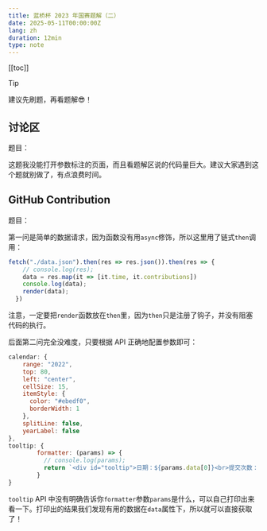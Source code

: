 ```yaml
---
title: 蓝桥杯 2023 年国赛题解（二）
date: 2025-05-11T00:00:00Z
lang: zh
duration: 12min
type: note
---
```


[[toc]]

> [!TIP]
> 建议先刷题，再看题解😎！

## 讨论区

题目：<LanqiaoLink name="讨论区" id="18472" />

这题我没能打开参数标注的页面，而且看题解区说的代码量巨大。建议大家遇到这个题就别做了，有点浪费时间。

## GitHub Contribution

题目：<LanqiaoLink name="GitHub Contribution" id="18475" />

第一问是简单的数据请求，因为函数没有用`async`修饰，所以这里用了链式`then`调用：

```js
fetch("./data.json").then(res => res.json()).then(res => {
    // console.log(res);
    data = res.map(it => [it.time, it.contributions])
    console.log(data);
    render(data);
  })
```

注意，一定要把`render`函数放在`then`里，因为`then`只是注册了钩子，并没有阻塞代码的执行。

后面第二问完全没难度，只要根据 API 正确地配置参数即可：

```js
calendar: {
    range: "2022",
    top: 80,
    left: "center",
    cellSize: 15,
    itemStyle: {
      color: "#ebedf0",
      borderWidth: 1
    },
    splitLine: false,
    yearLabel: false
},
tooltip: {
        formatter: (params) => {
          // console.log(params);
          return `<div id="tooltip">日期：${params.data[0]}<br>提交次数：${params.data[1]}</div>`
        }
}
```

`tooltip` API 中没有明确告诉你`formatter`参数`params`是什么，可以自己打印出来看一下。打印出的结果我们发现有用的数据在`data`属性下，所以就可以直接获取了！
